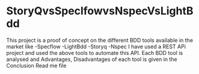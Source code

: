 # StoryQvsSpeclfowvsNspecVsLightBdd
This project is a proof of concept on the different BDD tools available in the market like
-Specflow
-LightBdd
-Storyq
-Nspec
I have used a REST APi project and used the above tools to automate this API. 
Each BDD tool is analysed and Advantages, Disadvantages of each tool is given in the Conclusion Read me file

